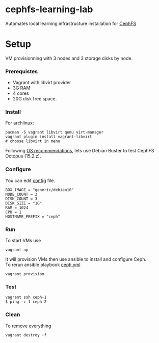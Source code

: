 # cephfs-learning-lab
Automates local learning infrastructure installation for [CephFS](https://docs.ceph.com/en/latest/)

# Setup

VM provisionning with 3 nodes and 3 storage disks by node.  

### Prerequistes
- Vagrant with libvirt provider
- 3G RAM
- 4 cores
- 20G disk free space.  

### Install
For archlinux:  
```
pacman -S vagrant libvirt qemu virt-manager
vagrant plugin install vagrant-libvirt
# choose libvirt in menu
```
Following [OS recommendations](https://docs.ceph.com/en/latest/start/os-recommendations/), lets use Debian Buster to test CephFS Octopus (15.2.z).  

### Configure
You can edit [config](config) file.
```
BOX_IMAGE = "generic/debian10"
NODE_COUNT = 3
DISK_COUNT = 3
DISK_SIZE = "1G"
RAM = 1024
CPU = 1
HOSTNAME_PREFIX = "ceph"
```

### Run

To start VMs use
```
vagrant up
```
It will provision VMs then use ansible to install and configure Ceph.  
To rerun ansible playbook [ceph.yml](ceph.yml)
```
vagrant provision
```
### Test
```
vagrant ssh ceph-1
$ ping -c 1 ceph-2
```

### Clean

To remove everything
```
vagrant destroy -f
```
